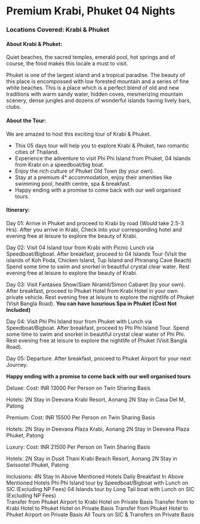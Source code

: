 # Premium Krabi, Phuket 04 Nights

### Locations Covered: Krabi & Phuket


#### About Krabi & Phuket: 
Quiet beaches, the sacred temples, emerald pool, hot springs and of course, the food makes this locale a must to visit.


Phuket is one of the largest island and a tropical paradise. The beauty of this place is encompossed with low forested mountain and a series of fine white beaches. This is a place which is a perfect blend of old and new traditions with warm sandy water, hidden coves, mesmerizing mountain scenery, dense jungles and dozens of wonderful islands having lively bars, clubs.




#### About the Tour: 
We are amazed to host this exciting tour of Krabi & Phuket.
- This 05 days tour will help you to explore Krabi & Phuket, two romantic cities of Thailand. 
- Experience the adventure to visit Phi Phi Island from Phuket, 04 Islands from Krabi on a speedboat/big boat.
- Enjoy the rich culture of Phuket Old Town (by your own).
- Stay at a premium 4* accommodation, enjoy their amenities like swimming pool, health centre, spa & breakfast.
- Happy ending with a promise to come back with our well organised tours. 



#### Itinerary:
Day 01: Arrive in Phuket and proceed to Krabi by road (Would take 2.5-3 Hrs).
After you arrive in Krabi, Check into your corresponding hotel and evening free at leisure to explore the beauty of Krabi.

Day 02: Visit 04 Island tour from Krabi with Picnic Lunch via Speedboat/Bigboat.
After breakfast, proceed to 04 Islands Tour (Visit the islands of Koh Poda, Chicken Island, Tup Island and Phranang Cave Beach)
Spend some time to swim and snorkel in beautiful crystal clear water.
Rest evening free at leisure to explore the beauty of Krabi.

Day 03: Visit Fantasea Show/Siam Niramit/Simon Cabaret (by your own).
After breakfast, proceed to Phuket Hotel from Krabi Hotel in your own private vehicle.
Rest evening free at leisure to explore the nightlife of Phuket (Visit Bangla Road).
**You can have luxurious Spa in Phuket (Cost Not Included)**

Day 04: Visit Phi Phi Island tour from Phuket with Lunch via Speedboat/Bigboat.
After breakfast, proceed to Phi Phi Island Tour.
Spend some time to swim and snorkel in beautiful crystal clear water of Phi Phi.
Rest evening free at leisure to explore the nightlife of Phuket (Visit Bangla Road).

Day 05: Departure.
After breakfast, proceed to Phuket Airport for your next Journey.


**Happy ending with a promise to come back with our well organised tours**

Deluxe:
Cost: INR 13000 Per Person on Twin Sharing Basis

Hotels:
2N Stay in Deevana Krabi Resort, Aonang 
2N Stay in Casa Del M, Patong

Premium:
Cost: INR 15500 Per Person on Twin Sharing Basis

Hotels:
2N Stay in Deevana Plaza Krabi, Aonang 
2N Stay in Deevana Plaza Phuket, Patong


Luxury:
Cost: INR 21500 Per Person on Twin Sharing Basis

Hotels:
2N Stay in Dusit Thani Krabi Beach Resort, Aonang 
2N Stay in Swissotel Phuket, Patong



Inclusions:
4N Stay In Above Mentioned Hotels
Daily Breakfast In Above Mentioned Hotels
Phi Phi Island tour by Speedboat/Bigboat with Lunch on SIC (Excluding NP Fees) 
04 Islands tour by Long Tail boat with Lunch on SIC (Excluding NP Fees)  
Transfer from Phuket Airport to Krabi Hotel on Private Basis 
Transfer from to Krabi Hotel to Phuket Hotel on Private Basis
Transfer from Phuket Hotel to Phuket Airport on Private Basis 
All Tours on SIC & Transfers on Private Basis